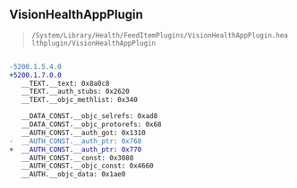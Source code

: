 ## VisionHealthAppPlugin

> `/System/Library/Health/FeedItemPlugins/VisionHealthAppPlugin.healthplugin/VisionHealthAppPlugin`

```diff

-5200.1.5.4.0
+5200.1.7.0.0
   __TEXT.__text: 0x8a0c8
   __TEXT.__auth_stubs: 0x2620
   __TEXT.__objc_methlist: 0x340

   __DATA_CONST.__objc_selrefs: 0xad8
   __DATA_CONST.__objc_protorefs: 0x68
   __AUTH_CONST.__auth_got: 0x1310
-  __AUTH_CONST.__auth_ptr: 0x768
+  __AUTH_CONST.__auth_ptr: 0x770
   __AUTH_CONST.__const: 0x3080
   __AUTH_CONST.__objc_const: 0x4660
   __AUTH.__objc_data: 0x1ae0

```
